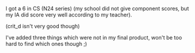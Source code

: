 I got a 6 in CS (N24 series) (my school did not give component scores, but my IA did score very well according to my teacher).

(crit_d isn't very good though)

I've added three things which were not in my final product, won't be too hard to find which ones though ;)
